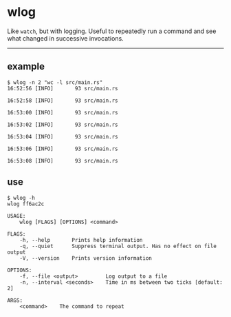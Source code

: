 # wlog

Like `watch`, but with logging.
Useful to repeatedly run a command and see what changed in successive invocations.

---

## example

```
$ wlog -n 2 "wc -l src/main.rs"
16:52:56 [INFO]       93 src/main.rs

16:52:58 [INFO]       93 src/main.rs

16:53:00 [INFO]       93 src/main.rs

16:53:02 [INFO]       93 src/main.rs

16:53:04 [INFO]       93 src/main.rs

16:53:06 [INFO]       93 src/main.rs

16:53:08 [INFO]       93 src/main.rs
```

## use

```
$ wlog -h
wlog ff6ac2c

USAGE:
    wlog [FLAGS] [OPTIONS] <command>

FLAGS:
    -h, --help       Prints help information
    -q, --quiet      Suppress terminal output. Has no effect on file output
    -V, --version    Prints version information

OPTIONS:
    -f, --file <output>         Log output to a file
    -n, --interval <seconds>    Time in ms between two ticks [default: 2]

ARGS:
    <command>    The command to repeat
```
